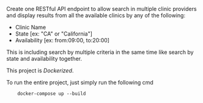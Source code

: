 Create one RESTful API endpoint to allow search in multiple clinic providers and display results from all the available clinics by any of the following:

- Clinic Name
 - State [ex: "CA" or "California"]
- Availability [ex: from:09:00, to:20:00]

This is including search by multiple criteria in the same time like search by state and availability together.

This project is *Dockerized*. 

To run the entire project, just simply run the following cmd
```
    docker-compose up --build
```